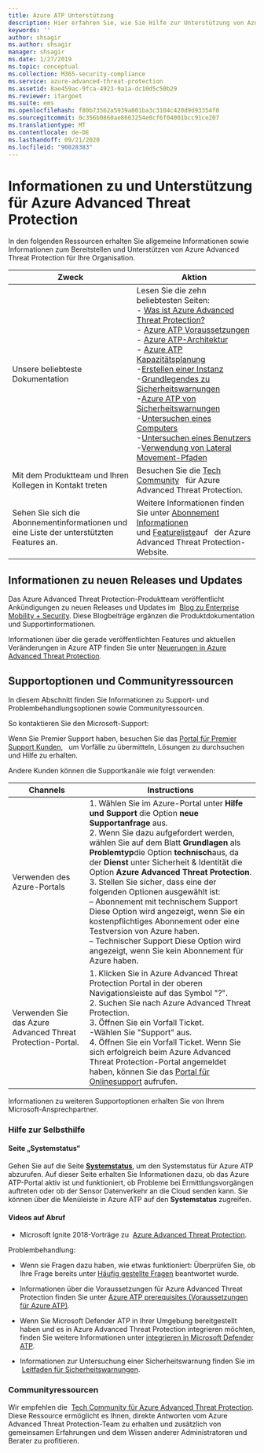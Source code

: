 ```yaml
---
title: Azure ATP Unterstützung
description: Hier erfahren Sie, wie Sie Hilfe zur Unterstützung von Azure ATP erhalten.
keywords: ''
author: shsagir
ms.author: shsagir
manager: shsagir
ms.date: 1/27/2019
ms.topic: conceptual
ms.collection: M365-security-compliance
ms.service: azure-advanced-threat-protection
ms.assetid: 8ae459ac-9fca-4923-9a1a-dc10d5c50b29
ms.reviewer: itargoet
ms.suite: ems
ms.openlocfilehash: f80b73562a5939a801ba3c3104c420d9d93354f0
ms.sourcegitcommit: 0c356b0860ae8663254e0cf6f04001bcc91ce207
ms.translationtype: MT
ms.contentlocale: de-DE
ms.lasthandoff: 09/21/2020
ms.locfileid: "90828383"
---
```

# <a name="azure-advanced-threat-protection-information-and-support"></a>Informationen zu und Unterstützung für Azure Advanced Threat Protection 


In den folgenden Ressourcen erhalten Sie allgemeine Informationen sowie Informationen zum Bereitstellen und Unterstützen von Azure Advanced Threat Protection für Ihre Organisation.

|Zweck|Aktion|
|----|----|
|Unsere beliebteste Dokumentation|Lesen Sie die zehn beliebtesten Seiten:<br>- [Was ist Azure Advanced Threat Protection?](what-is.md)<br>- [Azure ATP Voraussetzungen](prerequisites.md)<br>- [Azure ATP-Architektur](architecture.md)<br>- [Azure ATP Kapazitätsplanung](capacity-planning.md)<br>-[Erstellen einer Instanz](install-step1.md)<br>-[Grundlegendes zu Sicherheitswarnungen](understanding-security-alerts.md)<br>-[Azure ATP von Sicherheitswarnungen](suspicious-activity-guide.md)<br>-[Untersuchen eines Computers](investigate-a-computer.md)<br>-[Untersuchen eines Benutzers](investigate-a-user.md)<br>-[Verwendung von Lateral Movement-Pfaden](investigate-lateral-movement-path.md)
|Mit dem Produktteam und Ihren Kollegen in Kontakt treten|Besuchen Sie die [Tech Community](https://techcommunity.microsoft.com/t5/Azure-Advanced-Threat-Protection/bd-p/AzureAdvancedThreatProtection)   für Azure Advanced Threat Protection.|
|Sehen Sie sich die Abonnementinformationen und eine Liste der unterstützten Features an.|Weitere Informationen finden Sie unter [Abonnement Informationen](https://www.microsoft.com/cloud-platform/azure-information-protection-pricing)   und [Featureliste](https://www.microsoft.com/cloud-platform/azure-information-protection-features)auf   der Azure Advanced Threat Protection-Website.|

## <a name="information-about-new-releases-and-updates"></a>Informationen zu neuen Releases und Updates

Das Azure Advanced Threat Protection-Produktteam veröffentlicht Ankündigungen zu neuen Releases und Updates im  [Blog zu Enterprise Mobility + Security](https://cloudblogs.microsoft.com/enterprisemobility/author/microsoft-advanced-threat-analytics-team/).
Diese Blogbeiträge ergänzen die Produktdokumentation und Supportinformationen.

Informationen über die gerade veröffentlichten Features und aktuellen Veränderungen in Azure ATP finden Sie unter [Neuerungen in Azure Advanced Threat Protection](whats-new.md).

## <a name="support-options-and-community-resources"></a>Supportoptionen und Communityressourcen

In diesem Abschnitt finden Sie Informationen zu Support- und Problembehandlungsoptionen sowie Communityressourcen.

So kontaktieren Sie den Microsoft-Support:

Wenn Sie Premier Support haben, besuchen Sie das [Portal für Premier Support Kunden](https://premier.microsoft.com/),   um Vorfälle zu übermitteln, Lösungen zu durchsuchen und Hilfe zu erhalten.

Andere Kunden können die Supportkanäle wie folgt verwenden:

| Channels|Instructions|
|------|-----|
|Verwenden des Azure-Portals|1. Wählen Sie im Azure-Portal unter **Hilfe und Support** die Option **neue Supportanfrage** aus. <br>2. Wenn Sie dazu aufgefordert werden, wählen Sie auf dem Blatt **Grundlagen** als **Problemtyp**die Option **technisch**aus, da der **Dienst** unter Sicherheit & Identität die Option **Azure Advanced Threat Protection**. <br>3. Stellen Sie sicher, dass eine der folgenden Optionen ausgewählt ist:<br>– Abonnement mit technischem Support Diese Option wird angezeigt, wenn Sie ein kostenpflichtiges Abonnement oder eine Testversion von Azure haben.<br>– Technischer Support Diese Option wird angezeigt, wenn Sie kein Abonnement für Azure haben.|
|Verwenden Sie das Azure Advanced Threat Protection-Portal.| 1. Klicken Sie in Azure Advanced Threat Protection Portal in der oberen Navigationsleiste auf das Symbol "?".<br>2. Suchen Sie nach Azure Advanced Threat Protection.<br>3. Öffnen Sie ein Vorfall Ticket.<br>-Wählen Sie "Support" aus.<br>4. Öffnen Sie ein Vorfall Ticket. Wenn Sie sich erfolgreich beim Azure Advanced Threat Protection-Portal angemeldet haben, können Sie das [Portal für Onlinesupport](https://support.microsoft.com/assistedsupportproducts) aufrufen. |

Informationen zu weiteren Supportoptionen erhalten Sie von Ihrem Microsoft-Ansprechpartner.

### <a name="self-help"></a>Hilfe zur Selbsthilfe

#### <a name="system-status-page"></a>Seite „Systemstatus“

Gehen Sie auf die Seite [**Systemstatus**](https://health.atp.azure.com/), um den Systemstatus für Azure ATP abzurufen. Auf dieser Seite erhalten Sie Informationen dazu, ob das Azure ATP-Portal aktiv ist und funktioniert, ob Probleme bei Ermittlungsvorgängen auftreten oder ob der Sensor Datenverkehr an die Cloud senden kann. Sie können über die Menüleiste in Azure ATP auf den **Systemstatus** zugreifen.

#### <a name="on-demand-videos"></a>Videos auf Abruf

- Microsoft Ignite 2018-Vorträge zu  [Azure Advanced Threat Protection](https://myignite.techcommunity.microsoft.com/sessions?t=%257B%2522from%2522%253A%25222018-09-23T08%253A00%253A00-04%253A00%2522%252C%2522to%2522%253A%25222018-09-28T19%253A00%253A00-04%253A00%2522%257D&q=azure%2520advanced%2520threat%2520protection#ignite-html-anchor).

Problembehandlung:

- Wenn sie Fragen dazu haben, wie etwas funktioniert: Überprüfen Sie, ob Ihre Frage bereits unter [Häufig gestellte Fragen](technical-faq.md) beantwortet wurde.

- Informationen über die Voraussetzungen für Azure Advanced Threat Protection finden Sie unter [Azure ATP prerequisites (Voraussetzungen für Azure ATP)](prerequisites.md).

- Wenn Sie Microsoft Defender ATP in Ihrer Umgebung bereitgestellt haben und es in Azure Advanced Threat Protection integrieren möchten, finden Sie weitere Informationen unter [integrieren in Microsoft Defender ATP](integrate-msde.md).

- Informationen zur Untersuchung einer Sicherheitswarnung finden Sie im  [Leitfaden für Sicherheitswarnungen](suspicious-activity-guide.md).

### <a name="community-resources"></a>Communityressourcen

Wir empfehlen die  [Tech Community für Azure Advanced Threat Protection](https://aka.ms/azureatpcommunity). Diese Ressource ermöglicht es Ihnen, direkte Antworten vom Azure Advanced Threat Protection-Team zu erhalten und zusätzlich von gemeinsamen Erfahrungen und dem Wissen anderer Administratoren und Berater zu profitieren.
